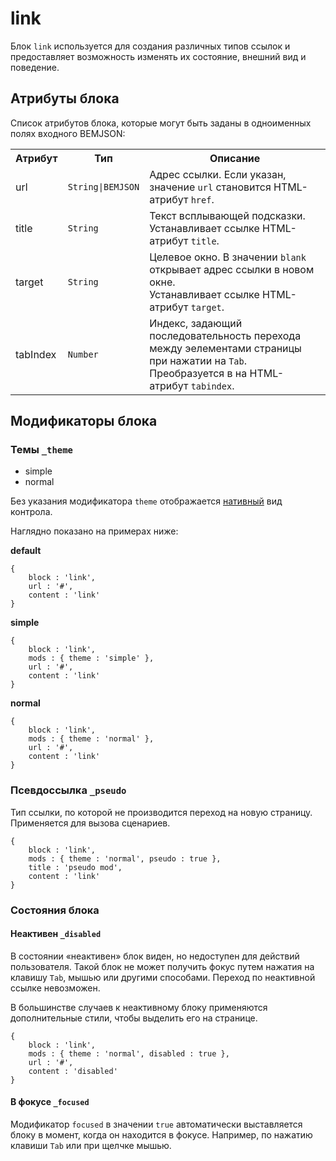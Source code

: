 # link

Блок `link` используется для создания различных типов ссылок и предоставляет возможность изменять их состояние, внешний вид и поведение.

## Атрибуты блока

Список атрибутов блока, которые могут быть заданы в одноименных полях входного BEMJSON:

<table>
    <tr>
        <th>Атрибут</th>
        <th>Тип</th>
        <th>Описание</th>
    </tr>
    <tr>
        <td>url</td>
        <td><code>String|BEMJSON</code></td>
        <td>Адрес ссылки. Если указан, значение <code>url</code> становится HTML-атрибут <code>href</code>.</td>
    </tr>
    <tr>
        <td>title</td>
        <td><code>String</code></td>
        <td>Текст всплывающей подсказки. Устанавливает ссылке HTML-атрибут <code>title</code>.</td>
    </tr>
    <tr>
        <td>target</td>
        <td><code>String</code></td>
        <td>Целевое окно. В значении <code>blank</code> открывает адрес ссылки в новом окне.
            <br>Устанавливает ссылке HTML-атрибут <code>target</code>.</td>
    </tr>
    <tr>
        <td>tabIndex</td>
        <td><code>Number</code></td>
        <td> Индекс, задающий последовательность перехода между эелементами страницы при нажатии на <code>Tab</code>. Преобразуется в на HTML-атрибут <code>tabindex</code>.</td>
    </tr>
</table>


## Модификаторы блока

### Темы `_theme`

 * simple
 * normal

Без указания модификатора `theme` отображается [нативный](#native) вид контрола.

Наглядно показано на примерах ниже:

<a name="native"></a>
**default**
```bemjson
{
    block : 'link',
    url : '#',
    content : 'link'
}
```

**simple**

```bemjson
{
    block : 'link',
    mods : { theme : 'simple' },
    url : '#',
    content : 'link'
}
```

**normal**

```bemjson
{
    block : 'link',
    mods : { theme : 'normal' },
    url : '#',
    content : 'link'
}
```

### Псевдоссылка `_pseudo`

Тип ссылки, по которой не производится переход на новую страницу. Применяется для вызова сценариев.

```bemjson
{
    block : 'link',
    mods : { theme : 'normal', pseudo : true },
    title : 'pseudo mod',
    content : 'link'
}
```

### Состояния блока

#### Неактивен `_disabled`

В состоянии «неактивен» блок виден, но недоступен для действий пользователя. Такой блок не может получить фокус путем нажатия на клавишу `Tab`, мышью или другими способами. Переход по неактивной ссылке невозможен.

В большинстве случаев к неактивному блоку применяются дополнительные стили, чтобы выделить его на странице.

```bemjson
{
    block : 'link',
    mods : { theme : 'normal', disabled : true },
    url : '#',
    content : 'disabled'
}
```

#### В фокусе `_focused`

Модификатор `focused` в значении `true` автоматически выставляется блоку в момент, когда он находится в фокусе. Например, по нажатию клавиши `Tab` или при щелчке мышью.
